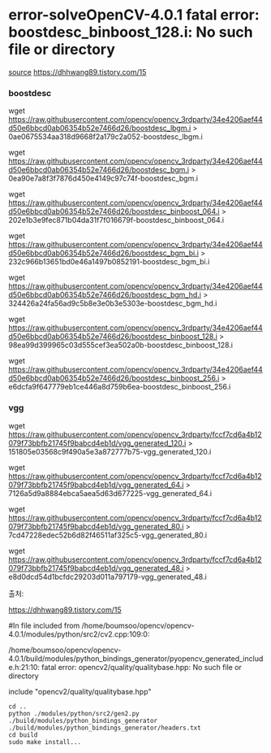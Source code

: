 # error-solveOpenCV-4.0.1  fatal error: boostdesc_binboost_128.i: No such file or directory

[source]    https://dhhwang89.tistory.com/15

### boostdesc

wget https://raw.githubusercontent.com/opencv/opencv_3rdparty/34e4206aef44d50e6bbcd0ab06354b52e7466d26/boostdesc_lbgm.i > 0ae0675534aa318d9668f2a179c2a052-boostdesc_lbgm.i

wget https://raw.githubusercontent.com/opencv/opencv_3rdparty/34e4206aef44d50e6bbcd0ab06354b52e7466d26/boostdesc_bgm.i > 0ea90e7a8f3f7876d450e4149c97c74f-boostdesc_bgm.i

wget https://raw.githubusercontent.com/opencv/opencv_3rdparty/34e4206aef44d50e6bbcd0ab06354b52e7466d26/boostdesc_binboost_064.i > 202e1b3e9fec871b04da31f7f016679f-boostdesc_binboost_064.i

wget https://raw.githubusercontent.com/opencv/opencv_3rdparty/34e4206aef44d50e6bbcd0ab06354b52e7466d26/boostdesc_bgm_bi.i > 232c966b13651bd0e46a1497b0852191-boostdesc_bgm_bi.i

wget https://raw.githubusercontent.com/opencv/opencv_3rdparty/34e4206aef44d50e6bbcd0ab06354b52e7466d26/boostdesc_bgm_hd.i > 324426a24fa56ad9c5b8e3e0b3e5303e-boostdesc_bgm_hd.i

wget https://raw.githubusercontent.com/opencv/opencv_3rdparty/34e4206aef44d50e6bbcd0ab06354b52e7466d26/boostdesc_binboost_128.i > 98ea99d399965c03d555cef3ea502a0b-boostdesc_binboost_128.i

wget https://raw.githubusercontent.com/opencv/opencv_3rdparty/34e4206aef44d50e6bbcd0ab06354b52e7466d26/boostdesc_binboost_256.i >  e6dcfa9f647779eb1ce446a8d759b6ea-boostdesc_binboost_256.i

 

### vgg

wget https://raw.githubusercontent.com/opencv/opencv_3rdparty/fccf7cd6a4b12079f73bbfb21745f9babcd4eb1d/vgg_generated_120.i >  151805e03568c9f490a5e3a872777b75-vgg_generated_120.i

wget https://raw.githubusercontent.com/opencv/opencv_3rdparty/fccf7cd6a4b12079f73bbfb21745f9babcd4eb1d/vgg_generated_64.i >  7126a5d9a8884ebca5aea5d63d677225-vgg_generated_64.i

wget https://raw.githubusercontent.com/opencv/opencv_3rdparty/fccf7cd6a4b12079f73bbfb21745f9babcd4eb1d/vgg_generated_80.i >  7cd47228edec52b6d82f46511af325c5-vgg_generated_80.i

wget https://raw.githubusercontent.com/opencv/opencv_3rdparty/fccf7cd6a4b12079f73bbfb21745f9babcd4eb1d/vgg_generated_48.i >  e8d0dcd54d1bcfdc29203d011a797179-vgg_generated_48.i

출처: 

https://dhhwang89.tistory.com/15

#In file included from /home/boumsoo/opencv/opencv-4.0.1/modules/python/src2/cv2.cpp:109:0:

/home/boumsoo/opencv/opencv-4.0.1/build/modules/python_bindings_generator/pyopencv_generated_include.h:21:10: fatal error: opencv2/quality/qualitybase.hpp: No such file or directory

include "opencv2/quality/qualitybase.hpp"

    cd ..
    python ./modules/python/src2/gen2.py ./build/modules/python_bindings_generator ./build/modules/python_bindings_generator/headers.txt
    cd build
    sudo make install...

[source]: https://stackoverflow.com/questions/52353883/opencv-installation-error-no-such-file-or-directory-pyopencv-generated-include


